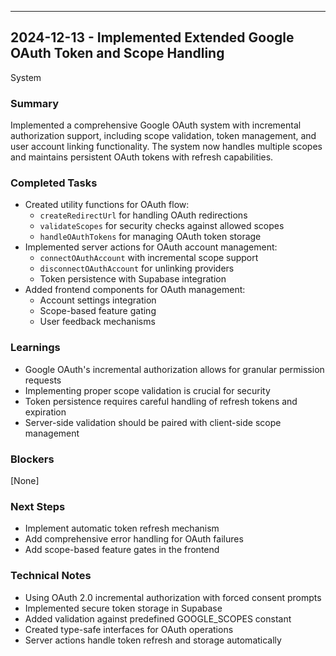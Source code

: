 ---

## 2024-12-13 - Implemented Extended Google OAuth Token and Scope Handling

System

### Summary

Implemented a comprehensive Google OAuth system with incremental authorization support, including scope validation, token management, and user account linking functionality. The system now handles multiple scopes and maintains persistent OAuth tokens with refresh capabilities.

### Completed Tasks

- Created utility functions for OAuth flow:
  - `createRedirectUrl` for handling OAuth redirections
  - `validateScopes` for security checks against allowed scopes
  - `handleOAuthTokens` for managing OAuth token storage
- Implemented server actions for OAuth account management:
  - `connectOAuthAccount` with incremental scope support
  - `disconnectOAuthAccount` for unlinking providers
  - Token persistence with Supabase integration
- Added frontend components for OAuth management:
  - Account settings integration
  - Scope-based feature gating
  - User feedback mechanisms

### Learnings

- Google OAuth's incremental authorization allows for granular permission requests
- Implementing proper scope validation is crucial for security
- Token persistence requires careful handling of refresh tokens and expiration
- Server-side validation should be paired with client-side scope management

### Blockers

[None]

### Next Steps

- Implement automatic token refresh mechanism
- Add comprehensive error handling for OAuth failures
- Add scope-based feature gates in the frontend

### Technical Notes

- Using OAuth 2.0 incremental authorization with forced consent prompts
- Implemented secure token storage in Supabase
- Added validation against predefined GOOGLE_SCOPES constant
- Created type-safe interfaces for OAuth operations
- Server actions handle token refresh and storage automatically
